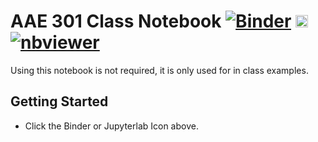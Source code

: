 # AAE 301 Class Notebook [![Binder](https://mybinder.org/badge_logo.svg)](https://mybinder.org/v2/gh/jgoppert/aae301_notebook/master) [<img src="https://jupyter.org/assets/main-logo.svg" height="20" title="JupyterLab">](https://mybinder.org/v2/gh/jgoppert/aae301_notebook/master?urlpath=lab) [![nbviewer](https://img.shields.io/badge/view%20on-nbviewer-brightgreen.svg)](http://nbviewer.jupyter.org/github/jgoppert/aae301_notebook/tree/master)

Using this notebook is not required, it is only used for in class examples.

## Getting Started

* Click the Binder or Jupyterlab Icon above.
